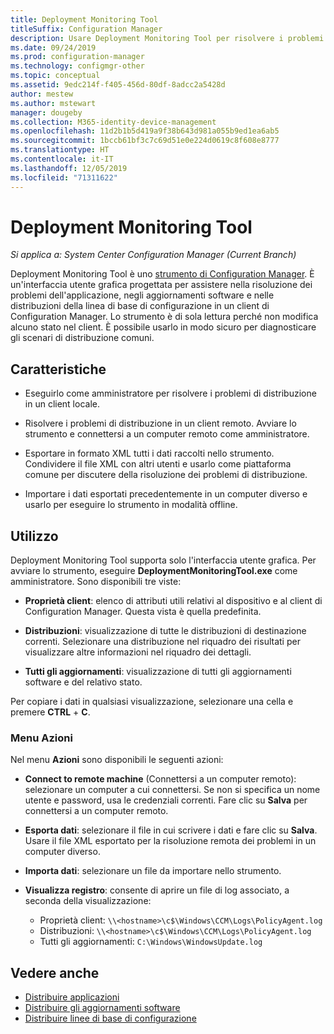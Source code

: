 ```yaml
---
title: Deployment Monitoring Tool
titleSuffix: Configuration Manager
description: Usare Deployment Monitoring Tool per risolvere i problemi di distribuzione del software in un client di Configuration Manager.
ms.date: 09/24/2019
ms.prod: configuration-manager
ms.technology: configmgr-other
ms.topic: conceptual
ms.assetid: 9edc214f-f405-456d-80df-8adcc2a5428d
author: mestew
ms.author: mstewart
manager: dougeby
ms.collection: M365-identity-device-management
ms.openlocfilehash: 11d2b1b5d419a9f38b643d981a055b9ed1ea6ab5
ms.sourcegitcommit: 1bccb61bf3c7c69d51e0e224d0619c8f608e8777
ms.translationtype: HT
ms.contentlocale: it-IT
ms.lasthandoff: 12/05/2019
ms.locfileid: "71311622"
---
```

# <a name="deployment-monitoring-tool"></a>Deployment Monitoring Tool

*Si applica a: System Center Configuration Manager (Current Branch)*

Deployment Monitoring Tool è uno [strumento di Configuration Manager](/sccm/core/support/tools). È un'interfaccia utente grafica progettata per assistere nella risoluzione dei problemi dell'applicazione, negli aggiornamenti software e nelle distribuzioni della linea di base di configurazione in un client di Configuration Manager. Lo strumento è di sola lettura perché non modifica alcuno stato nel client. È possibile usarlo in modo sicuro per diagnosticare gli scenari di distribuzione comuni.


## <a name="features"></a>Caratteristiche

- Eseguirlo come amministratore per risolvere i problemi di distribuzione in un client locale.  

- Risolvere i problemi di distribuzione in un client remoto. Avviare lo strumento e connettersi a un computer remoto come amministratore.  

- Esportare in formato XML tutti i dati raccolti nello strumento. Condividere il file XML con altri utenti e usarlo come piattaforma comune per discutere della risoluzione dei problemi di distribuzione.  

- Importare i dati esportati precedentemente in un computer diverso e usarlo per eseguire lo strumento in modalità offline.   


## <a name="usage"></a>Utilizzo

Deployment Monitoring Tool supporta solo l'interfaccia utente grafica. Per avviare lo strumento, eseguire **DeploymentMonitoringTool.exe** come amministratore. Sono disponibili tre viste:  

- **Proprietà client**: elenco di attributi utili relativi al dispositivo e al client di Configuration Manager. Questa vista è quella predefinita.   

- **Distribuzioni**: visualizzazione di tutte le distribuzioni di destinazione correnti. Selezionare una distribuzione nel riquadro dei risultati per visualizzare altre informazioni nel riquadro dei dettagli.  

- **Tutti gli aggiornamenti**: visualizzazione di tutti gli aggiornamenti software e del relativo stato.  

Per copiare i dati in qualsiasi visualizzazione, selezionare una cella e premere **CTRL** + **C**.


### <a name="actions-menu"></a>Menu Azioni

Nel menu **Azioni** sono disponibili le seguenti azioni:  

- **Connect to remote machine** (Connettersi a un computer remoto): selezionare un computer a cui connettersi. Se non si specifica un nome utente e password, usa le credenziali correnti. Fare clic su **Salva** per connettersi a un computer remoto.  

- **Esporta dati**: selezionare il file in cui scrivere i dati e fare clic su **Salva**. Usare il file XML esportato per la risoluzione remota dei problemi in un computer diverso.  

- **Importa dati**: selezionare un file da importare nello strumento.  

- **Visualizza registro**: consente di aprire un file di log associato, a seconda della visualizzazione:  
    - Proprietà client: `\\<hostname>\c$\Windows\CCM\Logs\PolicyAgent.log`
    - Distribuzioni: `\\<hostname>\c$\Windows\CCM\Logs\PolicyAgent.log`
    - Tutti gli aggiornamenti: `C:\Windows\WindowsUpdate.log`



## <a name="see-also"></a>Vedere anche

- [Distribuire applicazioni](/sccm/apps/deploy-use/deploy-applications)
- [Distribuire gli aggiornamenti software](/sccm/sum/deploy-use/deploy-software-updates)
- [Distribuire linee di base di configurazione](/sccm/compliance/deploy-use/deploy-configuration-baselines)

